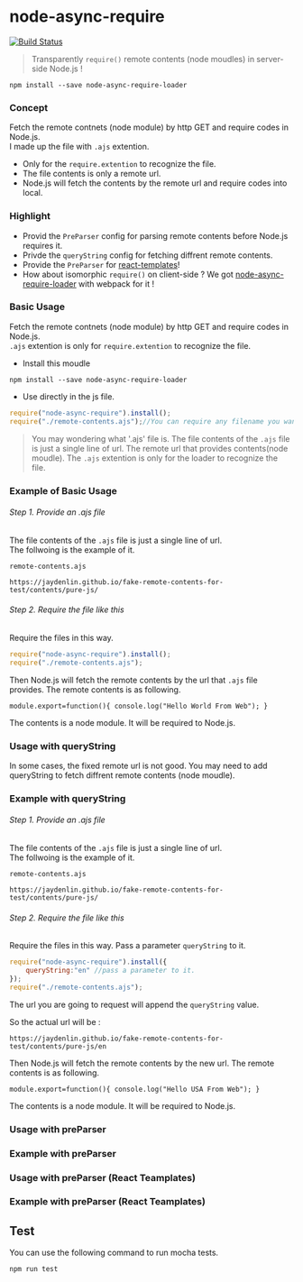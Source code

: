 # node-async-require

[![Build Status](https://travis-ci.org/jaydenlin/node-async-require.svg?branch=master)](https://travis-ci.org/jaydenlin/node-async-require)

> Transparently `require()` remote contents (node moudles) in server-side Node.js !
 
```
npm install --save node-async-require-loader
```

### Concept
Fetch the remote contnets (node module) by http GET and require codes in Node.js.   
I made up the file with `.ajs` extention.
* Only for the `require.extention` to recognize the file.
* The file contents is only a remote url.
* Node.js will fetch the contents by the remote url and require codes into local.

### Highlight
* Provid the `PreParser` config for parsing remote contents before Node.js requires it.
* Privde the `queryString` config for fetching diffrent remote contents.
* Provide the `PreParser` for [react-templates](http://wix.github.io/react-templates)!
* How about isomorphic `require()` on client-side ? We got [node-async-require-loader](https://github.com/jaydenlin/node-async-require-loader) with webpack for it ! 

### Basic Usage

Fetch the remote contnets (node module) by http GET and require codes in Node.js.  
`.ajs` extention is only for `require.extention` to recognize the file.  

* Install this moudle
```
npm install --save node-async-require-loader
```

* Use directly in the js file. 
```js
require("node-async-require").install();
require("./remote-contents.ajs");//You can require any filename you want with .ajs extention
```

> You may wondering what '.ajs' file is. The file contents of the `.ajs` file is just a single line of url. The remote url that provides contents(node moudle). The `.ajs` extention is only for the loader to recognize the file.
   
### Example of Basic Usage

###### Step 1. Provide an .ajs file

The file contents of the `.ajs` file is just a single line of url.      
The follwoing is the example of it.   
   
`remote-contents.ajs`
```
https://jaydenlin.github.io/fake-remote-contents-for-test/contents/pure-js/
```

######  Step 2. Require the file like this

Require the files in this way.

```js
require("node-async-require").install();
require("./remote-contents.ajs");
```
   
Then Node.js will fetch the remote contents by the url that `.ajs` file provides.
The remote contents is as following.

```
module.export=function(){ console.log("Hello World From Web"); }
```
The contents is a node module. It will be required to Node.js.


### Usage with queryString

In some cases, the fixed remote url is not good. You may need to add queryString to fetch diffrent remote contents (node moudle).  

### Example with queryString

###### Step 1. Provide an .ajs file

The file contents of the `.ajs` file is just a single line of url.      
The follwoing is the example of it.   
   
`remote-contents.ajs`
```
https://jaydenlin.github.io/fake-remote-contents-for-test/contents/pure-js/
```

######  Step 2. Require the file like this

Require the files in this way. Pass a parameter `queryString` to it.

```js
require("node-async-require").install({
	queryString:"en" //pass a parameter to it.
});
require("./remote-contents.ajs");
```

The url you are going to request will append the `queryString` value.

So the actual url will be :
```
https://jaydenlin.github.io/fake-remote-contents-for-test/contents/pure-js/en
```
   
Then Node.js will fetch the remote contents by the new url.
The remote contents is as following.

```
module.export=function(){ console.log("Hello USA From Web"); }
```
The contents is a node module. It will be required to Node.js.


### Usage with preParser

### Example with preParser

### Usage with preParser (React Teamplates)

### Example with preParser (React Teamplates)


## Test

You can use the following command to run mocha tests.

```
npm run test
```


